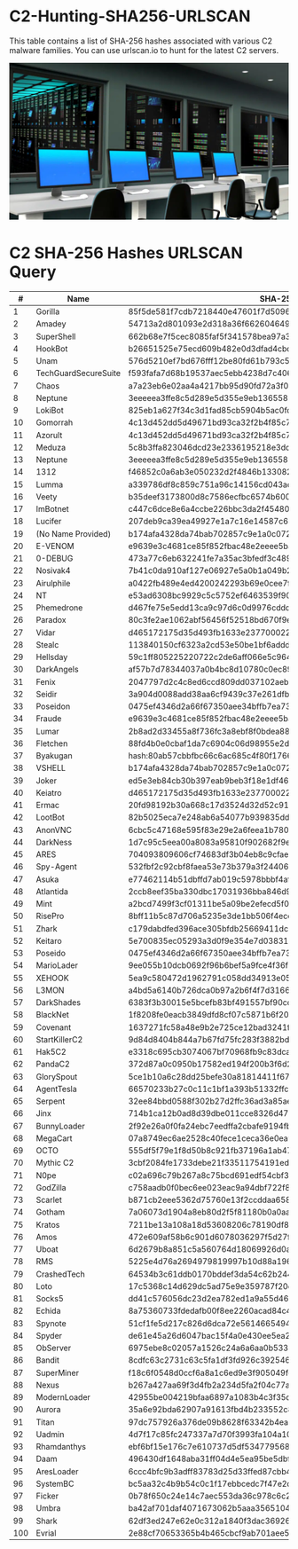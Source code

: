 # C2-Hunting-SHA256-URLSCAN

This table contains a list of SHA-256 hashes associated with various C2 malware families. You can use urlscan.io to hunt for the latest C2 servers.

![](https://github.com/malfav/C2-Hunting-SHA256-URLSCAN/blob/601970ff02a20d5cd7277cbda0e3da4045f27fe1/src/cnc.png)


# C2 SHA-256 Hashes URLSCAN Query

| #   | Name                   | SHA-256 Hash                                                                  |
|-----|------------------------|-------------------------------------------------------------------------------|
| 1   | Gorilla                | 85f5de581f7cdb7218440e47601f7d5096cbf1d54226986ded38ec744f1f8359            |
| 2   | Amadey                 | 54713a2d801093e2d318a36f662604649aeb8bd6f649bec00c53abf6813f2014            |
| 3   | SuperShell             | 662b68e7f5cec8085faf5f341578bea97a3bc6785f5e900a677da664fb4202de            |
| 4   | HookBot                | b26651525e75ecd609b482e0d3dfad4cbc6e86670e73d06a787be342b042e877            |
| 5   | Unam                   | 576d5210ef7bd676fff12be80fd61b793c5acdc618b4734f2da4cd638966e496            |
| 6   | TechGuardSecureSuite   | f593fafa7d68b19537aec5ebb4238d7c406d03005ed9e0c52ef8c4c39bcf3434            |
| 7   | Chaos                  | a7a23eb6e02aa4a4217bb95d90fd72a3f0eed104588e6d4edeb792288892e003            |
| 8   | Neptune                | 3eeeeea3ffe8c5d289e5d355e9eb13655810250df5d71507abeb133a06baa60e            |
| 9   | LokiBot                | 825eb1a627f34c3d1fad85cb5904b5ac0fded65f677c5a85fa992e42c450fd99            |
| 10  | Gomorrah               | 4c13d452dd5d49671bd93ca32f2b4f85c78e39b6ab0ad1f38d98ed267f8fd896            |
| 11  | Azorult                | 4c13d452dd5d49671bd93ca32f2b4f85c78e39b6ab0ad1f38d98ed267f8fd896            |
| 12  | Meduza                 | 5c8b3ffa823046dcd23e2336195218e3ddf2823c1fe2252c4e5fa618413f5b84            |
| 13  | Neptune                | 3eeeeea3ffe8c5d289e5d355e9eb13655810250df5d71507abeb133a06baa60e            |
| 14  | 1312                   | f46852c0a6ab3e050232d2f4846b133082243266a7b2285c05e03fdaeba8597a            |
| 15  | Lumma                  | a339786df8c859c751a96c14156cd043adb6b36ea16b3ff55c97db1e29931872            |
| 16  | Veety                  | b35deef3173800d8c7586ecfbc6574b600cba69bac0a63f26b76ea210d7eb10d            |
| 17  | ImBotnet               | c447c6dce8e6a4ccbe226bbc3da2f45480b8bfb511e81daf96712402f5163375            |
| 18  | Lucifer                | 207deb9ca39ea49927e1a7c16e14587c658516c72bd3ea9d85a17ad4b74c230d            |
| 19  | (No Name Provided)     | b174afa4328da74bab702857c9e1a0c072cf9e04ab2ba232ee997bdcaa264ee1            |
| 20  | E-VENOM                | e9639e3c4681ce85f852fbac48e2eeee5ba51296dbfec57c200d59b76237ab80            |
| 21  | 0-DEBUG                | 473a77c6eb632241fe7a35ac3bfedf3c489122cf8d03a0d760ebe187565a4d07            |
| 22  | Nosivak4               | 7b41c0da910af127e06927e5a0b1a049b222e12dd0799a3dc461603e4c28f36b            |
| 23  | Airulphile             | a0422fb489e4ed4200242293b69e0cee7f5dd6c1e46c6696e2721df80ba2e46c            |
| 24  | NT                     | e53ad6308bc9929c5c5752ef6463539f902982aa321dbb161378e06e05ca8589            |
| 25  | Phemedrone             | d467fe75e5edd13ca9c97d6c0d9976cddde38c150de48a467d1e7194ada050ce            |
| 26  | Paradox                | 80c3fe2ae1062abf56456f52518bd670f9ec3917b7f85e152b347ac6b6faf880            |
| 27  | Vidar                  | d465172175d35d493fb1633e237700022bd849fa123164790b168b8318acb090            |
| 28  | Stealc                 | 113840150cf6323a2cd53e50be1bf6addd487a2e291868fbc968664939f57a3d            |
| 29  | Hellsday               | 59c1ff805225220722c2de6aff066e5c964acd3ea680871c181da85e4f82a7ea            |
| 30  | DarkAngels             | af57b7d78344037a0b4bc8d10780c0ec89f28c13b1e939fc5341cfed5e1d92ba            |
| 31  | Fenix                  | 2047797d2c4c8ed6ccd809dd037102aeb63687b4d54b9c15605c07ee80dbbfdb            |
| 32  | Seidir                 | 3a904d0088add38aa6cf9439c37e261dfb39c08a1ca348d420dcf9021b758114            |
| 33  | Poseidon               | 0475ef4346d2a66f67350aee34bffb7ea73355faee11a18c061859e247a13baa            |
| 34  | Fraude                 | e9639e3c4681ce85f852fbac48e2eeee5ba51296dbfec57c200d59b76237ab80            |
| 35  | Lumar                  | 2b8ad2d33455a8f736fc3a8ebf8f0bdea8848ad4c0db48a2833bd0f9cd775932            |
| 36  | Fletchen               | 88fd4b0e0cbaf1da7c6904c06d98955e2dde6828de3da77ae62c6b8a8db98800            |
| 37  | Byakugan               | hash:80ab57cbbfbc66c6ac685c4f80f17661c6e0304c76b8a4a1f32275da173df761       |
| 38  | VSHELL                 | b174afa4328da74bab702857c9e1a0c072cf9e04ab2ba232ee997bdcaa264ee1            |
| 39  | Joker                  | ed5e3eb84cb30b397eab9beb3f18e1df46dc55cb47b90b456b60afbe8d6e82d8            |
| 40  | Keiatro                | d465172175d35d493fb1633e237700022bd849fa123164790b168b8318acb090            |
| 41  | Ermac                  | 20fd98192b30a668c17d3524d32d52c916451b0b61877de9598b01a0df2c86ce            |
| 42  | LootBot                | 82b5025eca7e248ab6a54077b939835ddb259853fcc94b258cd1a39abece9fd0            |
| 43  | AnonVNC                | 6cbc5c47168e595f83e29e2a6feea1b780c7ea3fb24fff01b68d4455b39e3dbc            |
| 44  | DarkNess               | 1d7c95c5eea00a8083a95810f902682f9e26e7fbb7876b022a403642d776d0c9            |
| 45  | ARES                   | 704093809606cf74683df3b04eb8c9cfae01294d58f7539da5d85f7cdcda94aa            |
| 46  | Spy-Agent              | 532fbf2c92cbf8faea53e73b379a3f24406e07721ff50ac4c6bbc9f7fcc3753d            |
| 47  | Asuka                  | e77462114b51dbffd7ab019c5978bbbf4af4eeda629727b5ac7d65dcd2b68d81            |
| 48  | Atlantida              | 2ccb8eef35ba330dbc17031936bba846d9ef2721b1fe45f1ca600e02bc0c904d            |
| 49  | Mint                   | a2bcd7499f3cf01311be5a09be2efecd5f0439c5a0416298b10495d83291cb1b            |
| 50  | RisePro                | 8bff11b5c87d706a5235e3de1bb506f4ece6c30b9a8173f5c5c1c9e8fd61f922            |
| 51  | Zhark                  | c179dabdfed396ace305bfdb25669411dc3741d57921cbe8b64db0541e18f8d8            |
| 52  | Keitaro                | 5e700835ec05293a3d0f9e354e7d038319d34521cd279e782198dff6d1dd58f2            |
| 53  | Poseido                | 0475ef4346d2a66f67350aee34bffb7ea73355faee11a18c061859e247a13baa            |
| 54  | MarioLader             | 9ee055b10dcb0692f96b6bef5a9fce4f36f5bdf1b42091b274b263b500ff08d6            |
| 55  | XEHOOK                 | 5ea9c580472d1962791c058dd34913e05d50b588ec0df86cccfd858cead32757            |
| 56  | L3MON                  | a4bd5a6140b726dca0b97a2b6f4f7d3166a5e0e98d33f065e689922f33e144f6            |
| 57  | DarkShades             | 6383f3b30015e5bcefb83bf491557bf90cd52d780b93fc04dbb4c0e753772e9b            |
| 58  | BlackNet               | 1f8208fe0eacb3849dfd8cf07c5871b6f20c6a9a5784bf8446e877e4e4c9dd20            |
| 59  | Covenant               | 1637271fc58a48e9b2e725ce12bad3241f55bfd30f43c2f61b702c6b2a9245d0            |
| 60  | StartKillerC2          | 9d84d8404b844a7b67fd75fc283f3882bd967df589f5b9808160897b0982a549            |
| 61  | Hak5C2                 | e3318c695cb3074067bf70968fb9c83dca2c54745530f3e62bcd6bd8fa7fbf64            |
| 62  | PandaC2                | 372d87a0c0950b17582ed194f200b3f6d295a295a97f23c84d4dfc8436b3d5b1            |
| 63  | GlorySpout             | 5ce1b10a6c28dd25befe30a81814411f6763d413546f145a12b3ab7733a84f98            |
| 64  | AgentTesla             | 66570233b27c0c11c1bf1a393b51332ffc0d274fd514afbecda91dabe1750d59            |
| 65  | Serpent                | 32ee84bbd0588f302b27d2ffc36ad3a85aedec565e027e82e083da3aba05108f            |
| 66  | Jinx                   | 714b1ca12b0ad8d39dbe011cce8326d470de6774e114aebe515cdea519949f5d            |
| 67  | BunnyLoader            | 2f92e26a0f0fa24ebc7eedffa2cbafe9194fb49ec84fbb75a3577c9660170654            |
| 68  | MegaCart               | 07a8749ec6ae2528c40fece1ceca36e0ea961be543a716260b69d9d9bad326c2            |
| 69  | OCTO                   | 555df5f79e1f8d50b8c921fb37196a1ab4735be0211325540b3b8e7ddd6384b3            |
| 70  | Mythic C2              | 3cbf2084fe1733debe21f33511754191ed8f46268d1a8a122a29cccfc7c969f2            |
| 71  | N0pe                   | c02a696c79b267a8c75bcd691edf54cbf3860cc596e5aea51b95ad4ca0be8c9d            |
| 72  | GodZilla               | c758aadb0f0bec6ee023eac9a94dbf722f81ef3198bd7c2a04280dcfd9099743            |
| 73  | Scarlet                | b871cb2eee5362d75760e13f2ccddaa658c883f83bc00ce806f614233861d5fb            |
| 74  | Gotham                 | 7a06073d1904a8eb80d2f5f81180b0a0aa8425ba381c2eac4c19d26d84ea0aa7            |
| 75  | Kratos                 | 7211be13a108a18d53608206c78190df814662dd2c36cb4efa945be79937284f            |
| 76  | Amos                   | 472e609af58b6c901d6078036297f5d27fddbd0a88df9f590241bf740c6a8291            |
| 77  | Uboat                  | 6d2679b8a851c5a560764d18069926d0acb1cff08d497cf3105a893b213924ee            |
| 78  | RMS                    | 5225e4d76a2694979819997b10d88a19687e01454a9b7630f12ca08e338fab7d            |
| 79  | CrashedTech            | 64534b3c61ddb0170bddef3da54c62b244c1abef13f1ce6a9ecb288510f167fa            |
| 80  | Loto                   | 17c5368c14d629dc5ad75e9e359787f20cf4bced4005edf18fb8100bd5a0f18d            |
| 81  | Socks5                 | dd41c576056dc23d2ea782ed1a9a55d46cc05d56581481d6808ddcda031f69d5            |
| 82  | Echida                 | 8a75360733fdedafb00f8ee2260acad84c42839f2058a719ea5de2233a50cfa4            |
| 83  | Spynote                | 51cf1fe5d217c826d6dca72e5614665494965f3cd69d84250d611309e674c718            |
| 84  | Spyder                 | de61e45a26d6047bac15f4a0e430ee5ea298aa24cbd4af534b12776368c2eaee            |
| 85  | ObServer               | 6975ebe8c02057a1526c24a6a6aa0b533bbde4f7c1650b26a95b0e223c738667            |
| 86  | Bandit                 | 8cdfc63c2731c63c5fa1df3fd926c392546efe353194b3875c74f1c8a18da2f7            |
| 87  | SuperMiner             | f18c6f0548d0ccf6a8a1c6ed9e3f905049fecdbce643997a578062cfb6805e8a            |
| 88  | Nexus                  | b267a427aa69f3d4fb2a234d5fa2f04c77a956564401d8b977990576a65f62df            |
| 89  | ModernLoader           | 42955be004219bfaa6897a1083b4c3f35dd96870516c7a030e63c36993b23559            |
| 90  | Aurora                 | 35a6e92bda62907a91613fbd4b233552c813fe6a9c7440988f2bde95e25683db            |
| 91  | Titan                  | 97dc757926a376de09b8628f63342b4ea7b0a652cc7523d35ee9d6f1a98bb0ee            |
| 92  | Uadmin                 | 4d7f17c85fc247337a7d70f3993fa104a10f019a5af5131d0a30a55287a0320f            |
| 93  | Rhamdanthys            | ebf6bf15e176c7e610737d5df534779568bce509872d869b780a73a351db74dc            |
| 94  | Daam                   | 496430df1648aba31ff04d4e5ea95be5dbf87fd41a87f91cc7155fd071efb6fb            |
| 95  | AresLoader             | 6ccc4bfc9b3adff83783d25d33ffed87cbb43fa0602fea57f5fd4e93eeacdfa9            |
| 96  | SystemBC               | bc5aa32c4b9b54c0c1f17ebbcedc7f47e2da62947b9fc27023c1ad8636a53eaa            |
| 97  | Ficker                 | 0b78f650c24e14c7aec553da36c978c6c26cbd9daf92024d008eb84cc2aa7645            |
| 98  | Umbra                  | ba42af701daf4071673062b5aaa3565104ea73f38a878faab14bb1b6226bbe49            |
| 99  | Shark                  | 62df3ed247e62e0c312a1840f3dac36926694f6980180d8ae1b4c4fb12f7f66b            |
| 100 | Evrial                 | 2e88cf70653365b4b465cbcf9ab701aee570af27c922a181c9918ae8a34d9e3c            |
